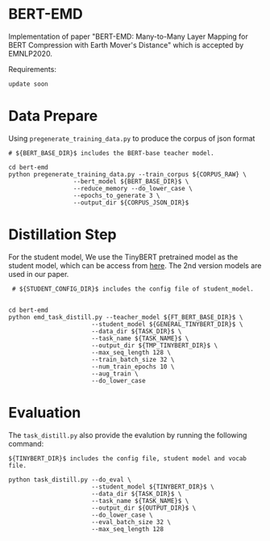 # BERT-EMD
Implementation of paper "BERT-EMD: Many-to-Many Layer Mapping for BERT Compression with Earth Mover's Distance" which is accepted by EMNLP2020.

Requirements:

`update soon`

# Data Prepare
Using `pregenerate_training_data.py` to produce the corpus of json format
```
# ${BERT_BASE_DIR}$ includes the BERT-base teacher model.

cd bert-emd
python pregenerate_training_data.py --train_corpus ${CORPUS_RAW} \ 
                  --bert_model ${BERT_BASE_DIR}$ \
                  --reduce_memory --do_lower_case \
                  --epochs_to_generate 3 \
                  --output_dir ${CORPUS_JSON_DIR}$ 
```

# Distillation Step
For the student model,
We use the TinyBERT pretrained model as the student model, which can be access from [here](https://github.com/huawei-noah/Pretrained-Language-Model/tree/master/TinyBERT). The 2nd version models are used in our paper.


```
 # ${STUDENT_CONFIG_DIR}$ includes the config file of student_model.


cd bert-emd
python emd_task_distill.py --teacher_model ${FT_BERT_BASE_DIR}$ \
                       --student_model ${GENERAL_TINYBERT_DIR}$ \
                       --data_dir ${TASK_DIR}$ \
                       --task_name ${TASK_NAME}$ \ 
                       --output_dir ${TMP_TINYBERT_DIR}$ \
                       --max_seq_length 128 \
                       --train_batch_size 32 \
                       --num_train_epochs 10 \
                       --aug_train \
                       --do_lower_case  
```
# Evaluation

The `task_distill.py` also provide the evalution by running the following command:

```
${TINYBERT_DIR}$ includes the config file, student model and vocab file.

python task_distill.py --do_eval \
                       --student_model ${TINYBERT_DIR}$ \
                       --data_dir ${TASK_DIR}$ \
                       --task_name ${TASK_NAME}$ \
                       --output_dir ${OUTPUT_DIR}$ \
                       --do_lower_case \
                       --eval_batch_size 32 \
                       --max_seq_length 128  
```

